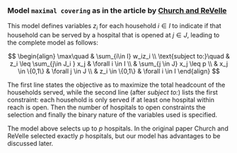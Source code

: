 ### Model `maximal covering` as in the article by [Church and ReVelle](https://www.semanticscholar.org/paper/The-maximal-covering-location-problem-Church-Revelle/c3de804bbeb15b0d8570ee3d9f4cbdf432993cfa)

This model defines variables $z_i$ for each household $i\in I$ to indicate if that household can be served by a hospital that is opened at $j \in J$, leading to the complete model as follows:

$$
\begin{align}
    \max\quad & \sum_{i\in I} w_iz_i  \\
    \text{subject to:}\quad & z_i \leq \sum_{j\in J_i } x_j & \forall i \in I \\
    & \sum_{j \in J} x_j \leq p \\
    & x_j \in \{0,1\} & \forall j \in J \\
    & z_i \in \{0,1\} & \forall i \in I
\end{align}
$$

The first line states the objective as to maximize the total headcount of the households served, while the second line (after _subject to:_) lists the first constraint: each household is only served if at least one hospital within reach is open. 
Then the number of hospitals to open constraints the selection and finally the binary nature of the variables used is specified. 

The model above selects up to $p$ hospitals. In the original paper Church and ReVelle selected exactly $p$ hospitals, but our model has advantages to be discussed later.

